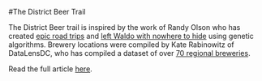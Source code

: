#The District Beer Trail

The District Beer trail is inspired by the work of Randy Olson who has created [epic road trips](http://www.randalolson.com/2015/03/10/computing-the-optimal-road-trip-across-europe/) and [left Waldo with nowhere to hide](http://www.randalolson.com/2015/02/03/heres-waldo-computing-the-optimal-search-strategy-for-finding-waldo/) using genetic algorithms. Brewery locations were compiled by Kate Rabinowitz of DataLensDC, who has compiled a dataset of over [70 regional breweries](http://www.datalensdc.com/DC-region-breweries.html).

Read the full article [here](http://greatergreaterwashington.org/post/33715/this-is-the-best-route-for-checking-out-dcs-breweries/).
